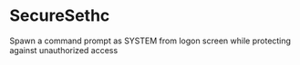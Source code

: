 # SecureSethc
Spawn a command prompt as SYSTEM from logon screen while protecting against unauthorized access
